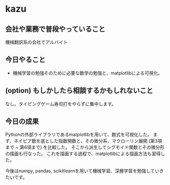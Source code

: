 # kazu

## 会社や業務で普段やっていること
機械翻訳系の会社でアルバイト

## 今日やること
- 機械学習の勉強そのために必要な数学の勉強と、matplotlibによる可視化。

## (option) もしかしたら相談するかもしれないこと
なし。タイピングゲーム寿司打をやらずに集中します。

## 今日の成果
Pythonの外部ライブラリであるmatplotlibを用いて、数式を可視化した。
まず、ネイピア数を底とした指数関数と、その微分系、マクローリン展開 (第3項まで ~ 第6項まで) を比較した。
そこから派生してシグモイド関数とその微分形の描画も行なった。
これを描画する過程で、matplotlibによる描画方法も習得した。

今後はnumpy, pandas, scikitlearnを用いて機械学習、深層学習を勉強していきたいです。
